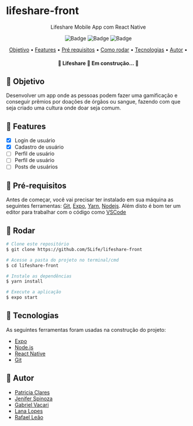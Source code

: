 # lifeshare-front

<div align="center">
Lifeshare Mobile App com React Native

![Badge](https://img.shields.io/badge/framework-React%20%20native-%2306a0c8) ![Badge](https://img.shields.io/badge/package%20manager-Yarn-%233394bf) ![Badge](https://img.shields.io/badge/plataforma-Expo-%23506feb)
</div>

<p align="center">
 <a href="#rocket-objetivo">Objetivo</a> •
 <a href="#rocket-features">Features</a> • 
 <a href="#rocket-pré-requisitos">Pré requisitos</a> • 
 <a href="#rocket-rodar">Como rodar</a> • 
 <a href="#rocket-tecnologias">Tecnologias</a> • 
 <a href="#rocket-autor">Autor</a> • 
</p>

<h4 align="center"> 
	🚧  Lifeshare 🚀 Em construção...  🚧
</h4>

## :rocket: Objetivo
Desenvolver um app onde as pessoas podem fazer uma gamificação e conseguir prêmios por doações de órgãos ou sangue, fazendo com que seja criado uma cultura onde doar seja comum.

## :rocket: Features

- [x] Login de usuário
- [x] Cadastro de usuário
- [ ] Perfil de usuário
- [ ] Perfil de usuário
- [ ] Posts de usuários

## :rocket: Pré-requisitos

Antes de começar, você vai precisar ter instalado em sua máquina as seguintes ferramentas:
[Git](https://git-scm.com), [Expo](https://expo.io/), [Yarn](https://yarnpkg.com/), [Nodejs](https://nodejs.org/en/). 
Além disto é bom ter um editor para trabalhar com o código como [VSCode](https://code.visualstudio.com/)

## :rocket: Rodar

```bash
# Clone este repositório
$ git clone https://github.com/5Life/lifeshare-front

# Acesse a pasta do projeto no terminal/cmd
$ cd lifeshare-front

# Instale as dependências
$ yarn install

# Execute a aplicação
$ expo start
```

## :rocket: Tecnologias

As seguintes ferramentas foram usadas na construção do projeto:

- [Expo](https://expo.io/)
- [Node.js](https://nodejs.org/en/)
- [React Native](https://reactnative.dev/)
- [Git](https://git-scm.com)

## :rocket: Autor
- [Patricia Clares](https://github.com/orgs/5Life/people/PatriciaClares)
- [Jenifer Spinoza](https://github.com/orgs/5Life/people/Jenyspa)
- [Gabriel Vacari](https://github.com/orgs/5Life/people/VacariGabriel)
- [Lana Lopes](https://github.com/orgs/5Life/people/bananiitas)
- [Rafael Leão](https://github.com/orgs/5Life/people/rafa-leao)